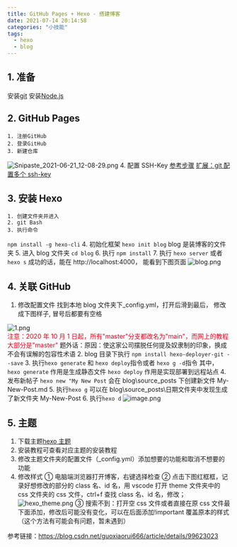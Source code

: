 ```yaml
---
title: GitHub Pages + Hexo - 搭建博客
date: 2021-07-14 20:14:58
categories: "小技能"
tags:
  - hexo
  - blog
---
```


## 1. 准备

安装[git](http://git-scm.com/)
安装[Node.js](https://nodejs.org/en/)

## 2. GitHub Pages

    1. 注册GitHub
    2. 登录GitHub
    3. 新建仓库

![Snipaste_2021-06-21_12-08-29.png](https://img-blog.csdnimg.cn/img_convert/c12733a9a85d5898fd728ddc77b792bb.png) 4. 配置 SSH-Key
[参考步骤](https://jingyan.baidu.com/article/a65957f4e91ccf24e77f9b11.html)
[扩展：git 配置多个 ssh-key](https://blog.csdn.net/qq_36992688/article/details/102665783)

## 3. 安装 Hexo

    1. 创建文件夹并进入
    2. git Bash
    3. 执行命令

`npm install -g hexo-cli` 4. 初始化框架
`hexo init blog`
blog 是装博客的文件夹 5. 进入 blog 文件夹
`cd blog` 6. 执行
`npm install` 7. 执行
`hexo server` 或者 `hexo s`
成功的话，能在 http://localhost:4000， 能看到下图页面
![blog.png](https://img-blog.csdnimg.cn/img_convert/949b947b54217805f7289c28f243f565.png)

## 4. 关联 GitHub

1. 修改配置文件
   找到本地 blog 文件夹下\_config.yml，打开后滑到最后， 修改成下图样子, 冒号后都要有空格

![1.png](https://img-blog.csdnimg.cn/img_convert/1502530d461a1980f83689f85658853d.png)<br>
<font color = "#dd001b">注意：2020 年 10 月 1 日起，所有"master"分支都改名为"main"，而网上的教程大部分是"master"</font>
题外话：原因：使这家公司摆脱任何提及奴隶制的印象，换成不会有误解的包容性术语 2. blog 目录下执行
`npm install hexo-deployer-git --save` 3. 执行`hexo generate` 和 `hexo deploy`指令或者
`hexo g -d`指令
其中，`hexo generate` 作用是生成静态文件
`hexo deploy` 作用是实现部署到远程站点 4. 发布新帖子
`hexo new "My New Post`
会在 blog\source_posts 下创建新文件 My-New-Post.md 5. 执行`hexo g`
可以在 blog\source_posts\日期文件夹中发现生成了新文件夹 My-New-Post 6. 执行`hexo d`
![image.png](https://img-blog.csdnimg.cn/img_convert/f5c543454c7ee0c674e5334a1cf162ba.png)

## 5. 主题

1. 下载主题[hexo 主题](https://hexo.io/themes/)
2. 安装教程可查看对应主题的安装教程
3. 修改主题文件夹的配置文件（\_config.yml）添加想要的功能和取消不想要的功能
4. 修改样式
   ① 电脑端浏览器打开博客，右键选择检查
   ② 点击下图红框框，记录好想修改的部分的 class 名、id 名，用 vscode 打开 theme 文件夹中的 css 文件夹的 css 文件，ctrl+f 查找 class 名、id 名，修改；
   ![hexo_theme.png](https://img-blog.csdnimg.cn/img_convert/a7f6be8ce7c7197b161716832cde7c7f.png)
   ③ 搜索不到：打开空 css 文件或者直接在原 css 文件最下面添加，修改后可能没有变化，可以在后面添加!important 覆盖原本的样式（这个方法有可能会有问题，暂未遇到）

参考链接：https://blog.csdn.net/guoxiaorui666/article/details/99623023
